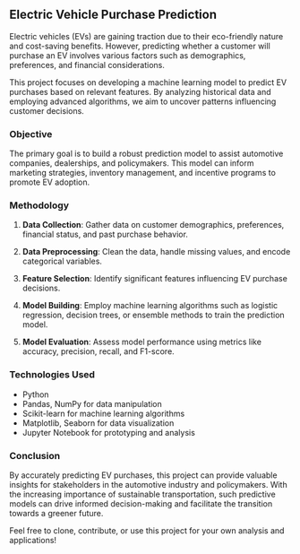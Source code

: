 ## Electric Vehicle Purchase Prediction

Electric vehicles (EVs) are gaining traction due to their eco-friendly nature and cost-saving benefits. However, predicting whether a customer will purchase an EV involves various factors such as demographics, preferences, and financial considerations.

This project focuses on developing a machine learning model to predict EV purchases based on relevant features. By analyzing historical data and employing advanced algorithms, we aim to uncover patterns influencing customer decisions.

### Objective

The primary goal is to build a robust prediction model to assist automotive companies, dealerships, and policymakers. This model can inform marketing strategies, inventory management, and incentive programs to promote EV adoption.

### Methodology

1. **Data Collection**: Gather data on customer demographics, preferences, financial status, and past purchase behavior.
   
2. **Data Preprocessing**: Clean the data, handle missing values, and encode categorical variables.
   
3. **Feature Selection**: Identify significant features influencing EV purchase decisions.
   
4. **Model Building**: Employ machine learning algorithms such as logistic regression, decision trees, or ensemble methods to train the prediction model.
   
5. **Model Evaluation**: Assess model performance using metrics like accuracy, precision, recall, and F1-score.

### Technologies Used

- Python
- Pandas, NumPy for data manipulation
- Scikit-learn for machine learning algorithms
- Matplotlib, Seaborn for data visualization
- Jupyter Notebook for prototyping and analysis


### Conclusion

By accurately predicting EV purchases, this project can provide valuable insights for stakeholders in the automotive industry and policymakers. With the increasing importance of sustainable transportation, such predictive models can drive informed decision-making and facilitate the transition towards a greener future.

Feel free to clone, contribute, or use this project for your own analysis and applications!

